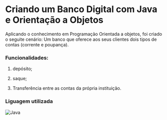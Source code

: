 # Criando um Banco Digital com Java e Orientação a Objetos

Aplicando o conhecimento em Programação Orientada a objetos, foi criado o seguite cenário: Um banco que oferece aos seus clientes dois tipos de contas (corrente e poupança).

### Funcionalidades:

1. depósito;

2. saque;

3. Transferência entre as contas da própria instituição.

### Liguagem utilizada
![Java](https://img.shields.io/badge/java-%23ED8B00.svg?style=for-the-badge&logo=openjdk&logoColor=white)
